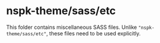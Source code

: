 # nspk-theme/sass/etc

This folder contains miscellaneous SASS files. Unlike `"nspk-theme/sass/etc"`, these files
need to be used explicitly.
